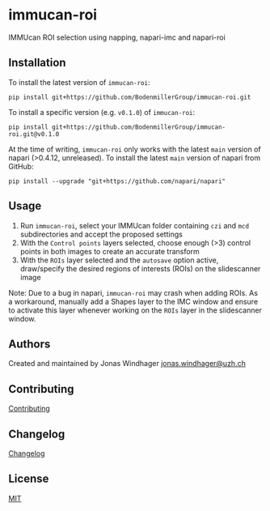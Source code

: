 # immucan-roi

IMMUcan ROI selection using napping, napari-imc and napari-roi

## Installation

To install the latest version of `immucan-roi`:

    pip install git+https://github.com/BodenmillerGroup/immucan-roi.git

To install a specific version (e.g. `v0.1.0`) of `immucan-roi`:

    pip install git+https://github.com/BodenmillerGroup/immucan-roi.git@v0.1.0

At the time of writing, `immucan-roi` only works with the latest `main` version of napari (>0.4.12, unreleased). To install the latest `main` version of napari from GitHub:

    pip install --upgrade "git+https://github.com/napari/napari"

## Usage

1. Run `immucan-roi`, select your IMMUcan folder containing `czi` and `mcd` subdirectories and accept the proposed settings
2. With the `Control points` layers selected, choose enough (>3) control points in both images to create an accurate transform
3. With the `ROIs` layer selected and the `autosave` option active, draw/specify the desired regions of interests (ROIs) on the slidescanner image

Note: Due to a bug in napari, `immucan-roi` may crash when adding ROIs. As a workaround, manually add a Shapes layer to the IMC window and ensure to activate this layer whenever working on the `ROIs` layer in the slidescanner window.

## Authors

Created and maintained by Jonas Windhager [jonas.windhager@uzh.ch](mailto:jonas.windhager@uzh.ch)

## Contributing

[Contributing](https://github.com/BodenmillerGroup/immucan-roi/blob/main/CONTRIBUTING.md)

## Changelog

[Changelog](https://github.com/BodenmillerGroup/immucan-roi/blob/main/CHANGELOG.md)

## License

[MIT](https://github.com/BodenmillerGroup/immucan-roi/blob/main/LICENSE.md)

